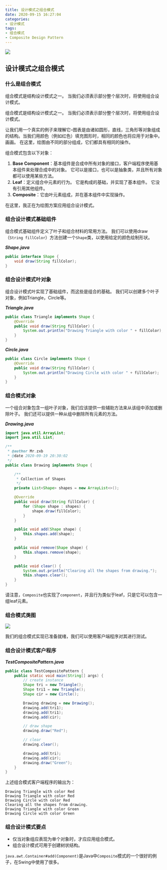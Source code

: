 ```yaml
---
title: 设计模式之组合模式
date: 2020-09-15 16:27:04
categories: 
- 设计模式
tags:
- 组合模式
- Composite Design Pattern
---
```


![](https://tvax2.sinaimg.cn/large/008aQ1h9ly1girewzphzqj30p00dwt9w.jpg)

<!-- more -->

## 设计模式之组合模式

### 什么是组合模式

组合模式是结构设计模式之一。 当我们必须表示部分整个层次时，将使用组合设计模式。

组合模式是结构设计模式之一。 当我们必须表示部分整个层次时，将使用组合设计模式。

让我们用一个真实的例子来理解它–图表是由诸如圆形，直线，三角形等对象组成的结构。当我们用颜色（例如红色）填充图形时，相同的颜色也将应用于对象中。 画画。 在这里，绘图由不同的部分组成，它们都具有相同的操作。

组合模式包含以下对象：

1. **Base Component**：基本组件是合成中所有对象的接口，客户端程序使用基本组件来处理合成中的对象。 它可以是接口，也可以是抽象类，并且所有对象都可以使用某些方法。
2. **Leaf**：定义组合中元素的行为。 它是构成的基础，并实现了基本组件。 它没有引用其他组件。
3. **Composite**：它由叶元素组成，并在基本组件中实现操作。

在这里，我正在为绘图方案应用组合设计模式。

### 组合设计模式基础组件

组合模式基础组件定义了叶子和组合材料的常用方法。 我们可以使用draw（`String fillColor`）方法创建一个`Shape`类，以使用给定的颜色绘制形状。

***Shape.java***

```java
public interface Shape {
    void draw(String fillColor);
}
```

### 组合设计模式叶对象

组合设计模式叶实现了基础组件，而这些是组合的基础。 我们可以创建多个叶子对象，例如Triangle，Circle等。

***Triangle.java***

```java
public class Triangle implements Shape {
    @Override
    public void draw(String fillColor) {
        System.out.println("Drawing Triangle with color " + fillColor);
    }
}
```

***Circle.java***

```java
public class Circle implements Shape {
    @Override
    public void draw(String fillColor) {
        System.out.println("Drawing Circle with color " + fillColor);
    }
}
```

### 组合模式对象

一个组合对象包含一组叶子对象，我们应该提供一些辅助方法来从该组中添加或删除叶子。 我们还可以提供一种从组中删除所有元素的方法。

***Drawing.java***

```java
import java.util.ArrayList;
import java.util.List;

/**
 * @author Mr.zxb
 * @date 2020-09-19 20:30:02
 */
public class Drawing implements Shape {

    /**
     * Collection of Shapes
     */
    private List<Shape> shapes = new ArrayList<>();

    @Override
    public void draw(String fillColor) {
        for (Shape shape : shapes) {
            shape.draw(fillColor);
        }
    }

    public void add(Shape shape) {
        this.shapes.add(shape);
    }

    public void remove(Shape shape) {
        this.shapes.remove(shape);
    }

    public void clear() {
        System.out.println("Clearing all the shapes from drawing.");
        this.shapes.clear();
    }
}
```

请注意，`Composite`也实现了`component`，并且行为类似于leaf，只是它可以包含一组leaf元素。

### 组合模式类图

![](https://tva3.sinaimg.cn/large/008aQ1h9ly1giw8o4tfs6j30j40f2jrt.jpg)

我们的组合模式实现已准备就绪，我们可以使用客户端程序对其进行测试。

### 组合设计模式客户程序

***TestCompositePattern.java***

```java
public class TestCompositePattern {
    public static void main(String[] args) {
        // create instance
        Shape tri = new Triangle();
        Shape tri1 = new Triangle();
        Shape cir = new Circle();

        Drawing drawing = new Drawing();
        drawing.add(tri1);
        drawing.add(tri1);
        drawing.add(cir);

        // draw shape
        drawing.draw("Red");

        // clear
        drawing.clear();

        drawing.add(tri);
        drawing.add(cir);
        drawing.draw("Green");
    }
}
```

上述组合模式客户端程序的输出为：

```
Drawing Triangle with color Red
Drawing Triangle with color Red
Drawing Circle with color Red
Clearing all the shapes from drawing.
Drawing Triangle with color Green
Drawing Circle with color Green
```

### 组合设计模式要点

- 仅当对象组应表现为单个对象时，才应应用组合模式。
- 组合设计模式可用于创建树状结构。

`java.awt.Container#add(Component)`是Java中`Composite`模式的一个很好的例子，在Swing中使用了很多。